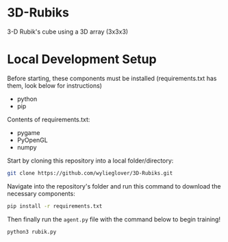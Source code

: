 # 3D-Rubiks
3-D Rubik's cube using a 3D array (3x3x3)

# Local Development Setup
Before starting, these components must be installed (requirements.txt has them, look below for instructions)

- python
- pip

Contents of requirements.txt:

- pygame
- PyOpenGL
- numpy

Start by cloning this repository into a local folder/directory:
```sh
git clone https://github.com/wylieglover/3D-Rubiks.git
```

Navigate into the repository's folder and run this command to download the necessary components:
```sh
pip install -r requirements.txt
```

Then finally run the ```agent.py``` file with the command below to begin training!
```sh
python3 rubik.py
```

